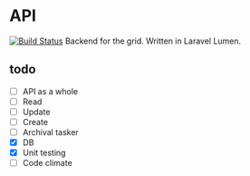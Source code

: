 # API
[![Build Status](https://travis-ci.org/weathergrid/api.svg?branch=master)](https://travis-ci.org/weathergrid/api)
Backend for the grid. Written in Laravel Lumen.

## todo
- [ ] API as a whole
- [ ] Read
- [ ] Update
- [ ] Create
- [ ] Archival tasker
- [x] DB
- [x] Unit testing
- [ ] Code climate
